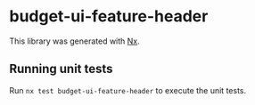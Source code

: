 # budget-ui-feature-header

This library was generated with [Nx](https://nx.dev).

## Running unit tests

Run `nx test budget-ui-feature-header` to execute the unit tests.
